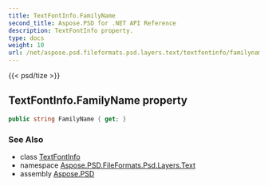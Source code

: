 ```yaml
---
title: TextFontInfo.FamilyName
second_title: Aspose.PSD for .NET API Reference
description: TextFontInfo property. 
type: docs
weight: 10
url: /net/aspose.psd.fileformats.psd.layers.text/textfontinfo/familyname/
---
```

{{< psd/tize >}}
## TextFontInfo.FamilyName property

```csharp
public string FamilyName { get; }
```

### See Also

* class [TextFontInfo](../)
* namespace [Aspose.PSD.FileFormats.Psd.Layers.Text](../../textfontinfo/)
* assembly [Aspose.PSD](../../../)



